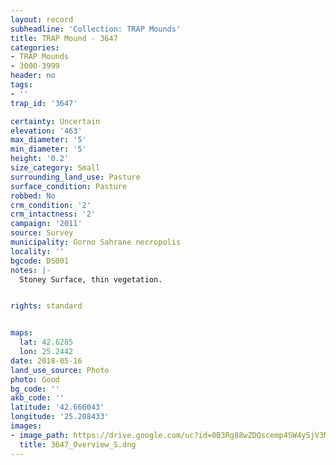 ```yaml
---
layout: record
subheadline: 'Collection: TRAP Mounds'
title: TRAP Mound - 3647
categories:
- TRAP Mounds
- 3000-3999
header: no
tags:
- ''
trap_id: '3647'

certainty: Uncertain
elevation: '463'
max_diameter: '5'
min_diameter: '5'
height: '0.2'
size_category: Small
surrounding_land_use: Pasture
surface_condition: Pasture
robbed: No
crm_condition: '2'
crm_intactness: '2'
campaign: '2011'
source: Survey
municipality: Gorno Sahrane necropolis
locality: ''
bgcode: DS001
notes: |-
  Stoney Surface, thin vegetation.


rights: standard


maps:
  lat: 42.6285
  lon: 25.2442
date: 2018-05-16
land_use_source: Photo
photo: Good
bg_code: ''
akb_code: ''
latitude: '42.666043'
longitude: '25.208433'
images:
- image_path: https://drive.google.com/uc?id=0B3Rg88wZDQscemp4SW4ySjV3Mmc
  title: 3647_Overview_S.dng
---
```

